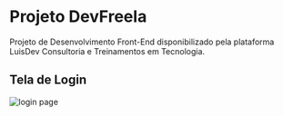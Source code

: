 
# Projeto DevFreela

Projeto de Desenvolvimento Front-End disponibilizado pela plataforma LuisDev Consultoria e Treinamentos em Tecnologia.

## Tela de Login
![login page](https://github.com/VitoorHugo1/DevFreela/assets/103538149/2ed40e63-befd-4199-a0cc-e8781dddbafc)
